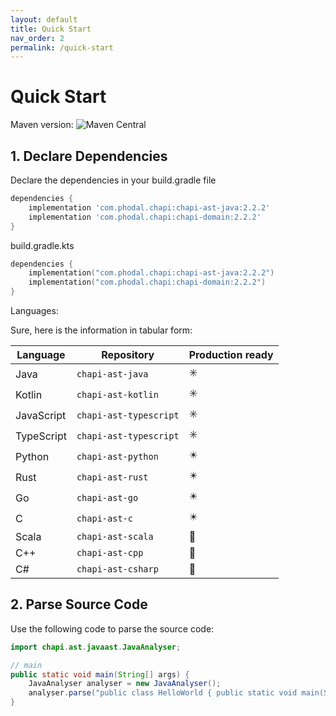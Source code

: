 ```yaml
---
layout: default
title: Quick Start
nav_order: 2
permalink: /quick-start
---
```


# Quick Start

Maven version: ![Maven Central](https://img.shields.io/maven-central/v/com.phodal.chapi/chapi-domain)

## 1. Declare Dependencies

Declare the dependencies in your build.gradle file

```groovy
dependencies {
    implementation 'com.phodal.chapi:chapi-ast-java:2.2.2'
    implementation 'com.phodal.chapi:chapi-domain:2.2.2'
}
```

build.gradle.kts

```kotlin
dependencies {
    implementation("com.phodal.chapi:chapi-ast-java:2.2.2")
    implementation("com.phodal.chapi:chapi-domain:2.2.2")
}
```

Languages:

Sure, here is the information in tabular form:

| Language   | Repository               | Production ready |
|------------|--------------------------|------------------|
| Java       | `chapi-ast-java`         | ✳️               |
| Kotlin     | `chapi-ast-kotlin`       | ✳️               |
| JavaScript | `chapi-ast-typescript`   | ✳️               |
| TypeScript | `chapi-ast-typescript`   | ✳️               |
| Python     | `chapi-ast-python`       | ✴️               |
| Rust       | `chapi-ast-rust`         | ✴️               |
| Go         | `chapi-ast-go`           | ✴️               |
| C          | `chapi-ast-c`            | ✴️               |
| Scala      | `chapi-ast-scala`      	 | 🔨               |
| C++        | `chapi-ast-cpp`        	 | 🔨               |
| C#         | `chapi-ast-csharp`     	 | 🔨               |

## 2. Parse Source Code

Use the following code to parse the source code:

```java
import chapi.ast.javaast.JavaAnalyser;

// main
public static void main(String[] args) {
    JavaAnalyser analyser = new JavaAnalyser();
    analyser.parse("public class HelloWorld { public static void main(String[] args) { System.out.println(\"Hello, World\"); } }", "HelloWorld.java");
}
```

